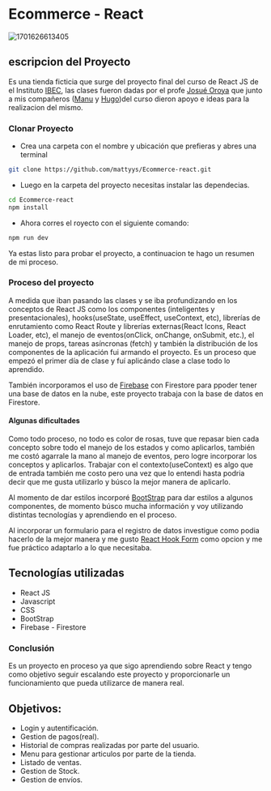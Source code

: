 # Ecommerce - React

![1701626613405](image/README/1701626613405.png)

## escripcion del Proyecto

Es una tienda ficticia que surge del proyecto final del curso de React JS de el Instituto [IBEC](https://ibec.edu.uy/), las clases fueron dadas por el profe [Josué Oroya](https://github.com/joshuacba08) que junto a mis compañeros ([Manu](https://github.com/ManuelRivas1991) y [Hugo](https://github.com/slotito))del curso dieron apoyo e ideas para la realizacion del mismo.

### Clonar Proyecto

* Crea una carpeta con el nombre y ubicación que prefieras y abres una terminal

```bash
git clone https://github.com/mattyys/Ecommerce-react.git
```

* Luego en la carpeta del proyecto necesitas instalar las dependecias.

```bash
cd Ecommerce-react
npm install
```

* Ahora corres el royecto con el siguiente comando:

```bash
npm run dev
```

Ya estas listo para probar el proyecto, a continuacion te hago un resumen de mi proceso.

### Proceso del proyecto

A medida que iban pasando las clases y se iba profundizando en los conceptos de React JS como los componentes (inteligentes y presentacionales), hooks(useState, useEffect, useContext, etc), librerías de enrutamiento como React Route y librerías externas(React Icons, React Loader, etc), el manejo de eventos(onClick, onChange, onSubmit, etc.), el manejo de props, tareas asíncronas (fetch) y también la distribución de los componentes de la aplicación fui armando el proyecto. Es un proceso que empezó el primer día de clase y fuí aplicándo clase a clase todo lo aprendido.

También incorporamos el uso de [Firebase](https://firebase.google.com/?hl=es) con Firestore para ppoder tener una base de datos en la nube, este proyecto trabaja con la base de datos en Firestore.

#### Algunas dificultades

Como todo proceso, no todo es color de rosas, tuve que repasar bien cada concepto sobre todo el manejo de los estados y como aplicarlos, también me costó agarrale la mano al manejo de eventos, pero logre incorporar los conceptos y aplicarlos. Trabajar con el contexto(useContext) es algo que de entrada también me costo pero una vez que lo entendi hasta podria decir que me gusta utilizarlo y búsco la mejor manera de aplicarlo.

Al momento de dar estilos incorporé [BootStrap](https://getbootstrap.com/) para dar estilos a algunos componentes, de momento búsco mucha información y voy utilizando distintas tecnologías y aprendiendo en el proceso.

Al incorporar un formulario para el registro de datos investigue como podia hacerlo de la mejor manera y me gusto [React Hook Form](https://react-hook-form.com/) como opcion y me fue práctico adaptarlo a lo que necesitaba.

## Tecnologías utilizadas

* React JS
* Javascript
* CSS
* BootStrap
* Firebase - Firestore

### Conclusión

Es un proyecto en proceso ya que sigo aprendiendo sobre React y tengo como objetivo seguir escalando este proyecto y proporcionarle un funcionamiento que pueda utilizarce de manera real.

## Objetivos:

* Login y autentificación.
* Gestion de pagos(real).
* Historial de compras realizadas por parte del usuario.
* Menu para gestionar articulos por parte de la tienda.
* Listado de ventas.
* Gestion de Stock.
* Gestion de envíos.
